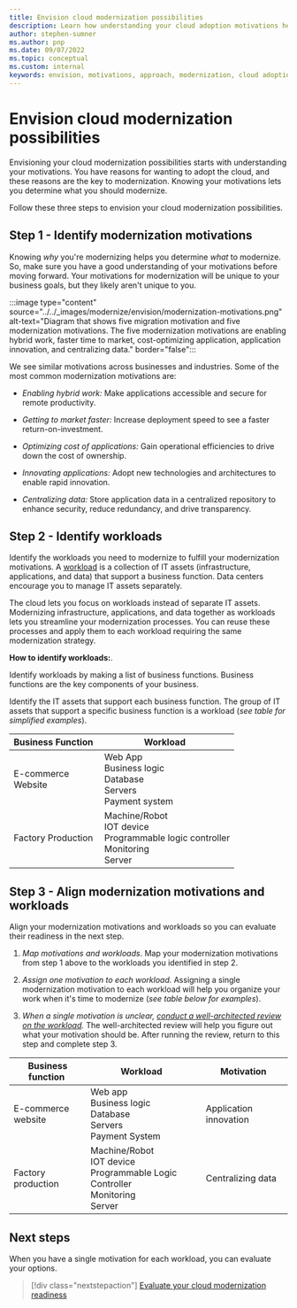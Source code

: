 ```yaml
---
title: Envision cloud modernization possibilities
description: Learn how understanding your cloud adoption motivations help you establish your approach to the modernization horizons, as part of your cloud adoption-related modernization plan.
author: stephen-sumner
ms.author: pnp
ms.date: 09/07/2022
ms.topic: conceptual
ms.custom: internal
keywords: envision, motivations, approach, modernization, cloud adoption framework
---
```

# Envision cloud modernization possibilities

Envisioning your cloud modernization possibilities starts with understanding your motivations. You have reasons for wanting to adopt the cloud, and these reasons are the key to modernization. Knowing your motivations lets you determine what you should modernize.

Follow these three steps to envision your cloud modernization possibilities.

## Step 1 - Identify modernization motivations

Knowing *why* you're modernizing helps you determine *what* to modernize. So, make sure you have a good understanding of your motivations before moving forward.
Your motivations for modernization will be unique to your business goals, but they likely aren't unique to you.

:::image type="content" source="../../_images/modernize/envision/modernization-motivations.png" alt-text="Diagram that shows five migration motivation and five modernization motivations. The five modernization motivations are enabling hybrid work, faster time to market, cost-optimizing application, application innovation, and centralizing data." border="false":::

We see similar motivations across businesses and industries. Some of the most common modernization motivations are:

- *Enabling hybrid work:* Make applications accessible and secure for remote productivity.

- *Getting to market faster:* Increase deployment speed to see a faster return-on-investment.

- *Optimizing cost of applications:* Gain operational efficiencies to drive down the cost of ownership.

- *Innovating applications:* Adopt new technologies and architectures to enable rapid innovation.

- *Centralizing data:* Store application data in a centralized repository to enhance security, reduce redundancy, and drive transparency.

## Step 2 - Identify workloads

Identify the workloads you need to modernize to fulfill your modernization motivations.
A [workload](../../plan/workloads.md) is a collection of IT assets (infrastructure, applications, and data) that support a business function. Data centers encourage you to manage IT assets separately.

The cloud lets you focus on workloads instead of separate IT assets. Modernizing infrastructure, applications, and data together as workloads lets you streamline your modernization processes. You can reuse these processes and apply them to each workload requiring the same modernization strategy.

**How to identify workloads:**.

Identify workloads by making a list of business functions. Business functions are the key components of your business.

Identify the IT assets that support each business function. The group of IT assets that support a specific business function is a workload (*see table for simplified examples*).

|Business Function<span title="Business Function">&nbsp;</span> |Workload <span title="Supporting IT Assets">&nbsp;</span>
| --- | --- |
|E-commerce<br>Website| Web App<br>Business logic<br>Database<br>Servers<br>Payment system|
|Factory Production|Machine/Robot<br>IOT device<br>Programmable logic controller<br>Monitoring<br>Server

## Step 3 - Align modernization motivations and workloads

Align your modernization motivations and workloads so you can evaluate their readiness in the next step.

1. *Map motivations and workloads*. Map your modernization motivations from step 1 above to the workloads you identified in step 2.

1. *Assign one motivation to each workload.* Assigning a single modernization motivation to each workload will help you organize your work when it's time to modernize (*see table below for examples*).

1. *When a single motivation is unclear, [conduct a well-architected review on the workload](/assessments/?mode=pre-assessment&id=azure-architecture-review&session=e88fbec1-a73c-4d4f-8192-e2633676d3b9).* The well-architected review will help you figure out what your motivation should be. After running the review, return to this step and complete step 3.

|Business function<span title="Business Function">&nbsp;</span> |Workload <span title="Supporting IT Assets">&nbsp;</span> |Motivation<span title="Motivation">&nbsp;</span> |
| --- | --- | --- |
|E-commerce<br>website| Web app<br>Business logic<br>Database<br>Servers<br>Payment System|Application innovation
|Factory production|Machine/Robot<br>IOT device<br>Programmable Logic Controller<br>Monitoring<br>Server|Centralizing data|

## Next steps

When you have a single motivation for each workload, you can evaluate your options.

> [!div class="nextstepaction"]
> [Evaluate your cloud modernization readiness](../../modernize/business-alignment/evaluate-modernization-options.md)
